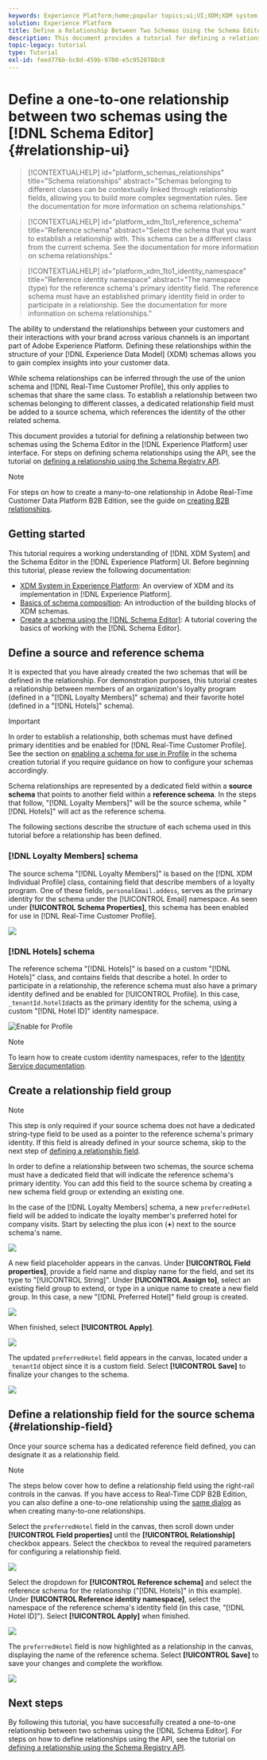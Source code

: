 ```yaml
---
keywords: Experience Platform;home;popular topics;ui;UI;XDM;XDM system;experience data model;Experience data model;Experience Data Model;data model;Data Model;schema editor;Schema Editor;schema;Schema;schemas;Schemas;create;relationship;Relationship;reference;Reference;
solution: Experience Platform
title: Define a Relationship Between Two Schemas Using the Schema Editor
description: This document provides a tutorial for defining a relationship between two schemas using the Schema Editor in the Experience Platform user interface.
topic-legacy: tutorial
type: Tutorial
exl-id: feed776b-bc8d-459b-9700-e5c9520788c0
---
```

# Define a one-to-one relationship between two schemas using the [!DNL Schema Editor] {#relationship-ui}

>[!CONTEXTUALHELP]
>id="platform_schemas_relationships"
>title="Schema relationships"
>abstract="Schemas belonging to different classes can be contextually linked through relationship fields, allowing you to build more complex segmentation rules. See the documentation for more information on schema relationships."

>[!CONTEXTUALHELP]
>id="platform_xdm_1to1_reference_schema"
>title="Reference schema"
>abstract="Select the schema that you want to establish a relationship with. This schema can be a different class from the current schema. See the documentation for more information on schema relationships."

>[!CONTEXTUALHELP]
>id="platform_xdm_1to1_identity_namespace"
>title="Reference identity namespace"
>abstract="The namespace (type) for the reference schema's primary identity field. The reference schema must have an established primary identity field in order to participate in a relationship. See the documentation for more information on schema relationships."

The ability to understand the relationships between your customers and their interactions with your brand across various channels is an important part of Adobe Experience Platform. Defining these relationships within the structure of your [!DNL Experience Data Model] (XDM) schemas allows you to gain complex insights into your customer data.

While schema relationships can be inferred through the use of the union schema and [!DNL Real-Time Customer Profile], this only applies to schemas that share the same class. To establish a relationship between two schemas belonging to different classes, a dedicated relationship field must be added to a source schema, which references the identity of the other related schema.

This document provides a tutorial for defining a relationship between two schemas using the Schema Editor in the [!DNL Experience Platform] user interface. For steps on defining schema relationships using the API, see the tutorial on [defining a relationship using the Schema Registry API](relationship-api.md).

>[!NOTE]
>
>For steps on how to create a many-to-one relationship in Adobe Real-Time Customer Data Platform B2B Edition, see the guide on [creating B2B relationships](./relationship-b2b.md).

## Getting started

This tutorial requires a working understanding of [!DNL XDM System] and the Schema Editor in the [!DNL Experience Platform] UI. Before beginning this tutorial, please review the following documentation:

* [XDM System in Experience Platform](../home.md): An overview of XDM and its implementation in [!DNL Experience Platform].
* [Basics of schema composition](../schema/composition.md): An introduction of the building blocks of XDM schemas.
* [Create a schema using the [!DNL Schema Editor]](create-schema-ui.md): A tutorial covering the basics of working with the [!DNL Schema Editor].

## Define a source and reference schema

It is expected that you have already created the two schemas that will be defined in the relationship. For demonstration purposes, this tutorial creates a relationship between members of an organization's loyalty program (defined in a "[!DNL Loyalty Members]" schema) and their favorite hotel (defined in a "[!DNL Hotels]" schema).

>[!IMPORTANT]
>
>In order to establish a relationship, both schemas must have defined primary identities and be enabled for [!DNL Real-Time Customer Profile]. See the section on [enabling a schema for use in Profile](./create-schema-ui.md#profile) in the schema creation tutorial if you require guidance on how to configure your schemas accordingly.

Schema relationships are represented by a dedicated field within a **source schema** that points to another field within a **reference schema**. In the steps that follow, "[!DNL Loyalty Members]" will be the source schema, while "[!DNL Hotels]" will act as the reference schema.

The following sections describe the structure of each schema used in this tutorial before a relationship has been defined.

### [!DNL Loyalty Members] schema

The source schema "[!DNL Loyalty Members]" is based on the [!DNL XDM Individual Profile] class, containing field that describe members of a loyalty program. One of these fields, `personalEmail.addess`, serves as the primary identity for the schema under the [!UICONTROL Email] namespace. As seen under **[!UICONTROL Schema Properties]**, this schema has been enabled for use in [!DNL Real-Time Customer Profile].

![](../images/tutorials/relationship/loyalty-members.png)

### [!DNL Hotels] schema

The reference schema "[!DNL Hotels]" is based on a custom "[!DNL Hotels]" class, and contains fields that describe a hotel. In order to participate in a relationship, the reference schema must also have a primary identity defined and be enabled for [!UICONTROL Profile]. In this case, `_tenantId.hotelId`acts as the primary identity for the schema, using a custom "[!DNL Hotel ID]" identity namespace.

![Enable for Profile](../images/tutorials/relationship/hotels.png)

>[!NOTE]
>
>To learn how to create custom identity namespaces, refer to the [Identity Service documentation](../../identity-service/namespaces.md#manage-namespaces).

## Create a relationship field group

>[!NOTE]
>
>This step is only required if your source schema does not have a dedicated string-type field to be used as a pointer to the reference schema's primary identity. If this field is already defined in your source schema, skip to the next step of [defining a relationship field](#relationship-field).

In order to define a relationship between two schemas, the source schema must have a dedicated field that will indicate the reference schema's primary identity. You can add this field to the source schema by creating a new schema field group or extending an existing one.

In the case of the [!DNL Loyalty Members] schema, a new `preferredHotel` field will be added to indicate the loyalty member's preferred hotel for company visits. Start by selecting the plus icon (**+**) next to the source schema's name.

![](../images/tutorials/relationship/loyalty-add-field.png)

A new field placeholder appears in the canvas. Under **[!UICONTROL Field properties]**, provide a field name and display name for the field, and set its type to "[!UICONTROL String]". Under **[!UICONTROL Assign to]**, select an existing field group to extend, or type in a unique name to create a new field group. In this case, a new "[!DNL Preferred Hotel]" field group is created.

![](../images/tutorials/relationship/relationship-field-details.png)

When finished, select **[!UICONTROL Apply]**.

![](../images/tutorials/relationship/relationship-field-apply.png)

The updated `preferredHotel` field appears in the canvas, located under a `_tenantId` object since it is a custom field. Select **[!UICONTROL Save]** to finalize your changes to the schema.

![](../images/tutorials/relationship/relationship-field-save.png)

## Define a relationship field for the source schema {#relationship-field}

Once your source schema has a dedicated reference field defined, you can designate it as a relationship field.

>[!NOTE]
>
>The steps below cover how to define a relationship field using the right-rail controls in the canvas. If you have access to Real-Time CDP B2B Edition, you can also define a one-to-one relationship using the [same dialog](./relationship-b2b.md#relationship-field) as when creating many-to-one relationships.

Select the `preferredHotel` field in the canvas, then scroll down under **[!UICONTROL Field properties]** until the **[!UICONTROL Relationship]** checkbox appears. Select the checkbox to reveal the required parameters for configuring a relationship field.

![](../images/tutorials/relationship/relationship-checkbox.png)

Select the dropdown for **[!UICONTROL Reference schema]** and select the reference schema for the relationship ("[!DNL Hotels]" in this example). Under **[!UICONTROL Reference identity namespace]**, select the namespace of the reference schema's identity field (in this case, "[!DNL Hotel ID]"). Select **[!UICONTROL Apply]** when finished.

![](../images/tutorials/relationship/reference-schema-id-namespace.png)

The `preferredHotel` field is now highlighted as a relationship in the canvas, displaying the name of the reference schema. Select **[!UICONTROL Save]** to save your changes and complete the workflow.

![](../images/tutorials/relationship/relationship-save.png)

## Next steps

By following this tutorial, you have successfully created a one-to-one relationship between two schemas using the [!DNL Schema Editor]. For steps on how to define relationships using the API, see the tutorial on [defining a relationship using the Schema Registry API](relationship-api.md).
